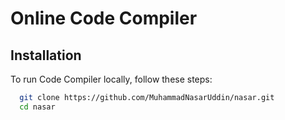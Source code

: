 
# Online Code Compiler



## Installation

To run Code Compiler locally, follow these steps:


```bash
  git clone https://github.com/MuhammadNasarUddin/nasar.git
  cd nasar
```
    